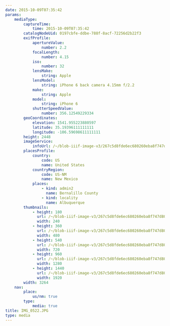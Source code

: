 ```yaml
---
date: 2015-10-09T07:35:42
params:
    mediaType:
        captureTime:
            time: 2015-10-09T07:35:42
        catalogNodeUid: 0197cbfe-ddbe-788f-8acf-72256d2b22f3
        exifProfile:
            apertureValue:
                number: 2.2
            focalLength:
                number: 4.15
            iso:
                number: 32
            lensMake:
                string: Apple
            lensModel:
                string: iPhone 6 back camera 4.15mm f/2.2
            make:
                string: Apple
            model:
                string: iPhone 6
            shutterSpeedValue:
                number: 356.12549229334
        geoCoordinates:
            elevation: 1541.955223880597
            latitude: 35.19396111111111
            longitude: -106.59698611111111
        height: 2448
        imageService:
            infoUrl: /~/blob-iiif-image-v3/267c5d8fde6ec680260eba8f747d803735b328ed6f4035d9c11c4a7ca71d1b75/info.json
        placesProfile:
            country:
                code: US
                name: United States
            countryRegion:
                code: US-NM
                name: New Mexico
            places:
                - kind: admin2
                  name: Bernalillo County
                - kind: locality
                  name: Albuquerque
        thumbnails:
            - height: 180
              url: /~/blob-iiif-image-v3/267c5d8fde6ec680260eba8f747d803735b328ed6f4035d9c11c4a7ca71d1b75/full/240%2C180/0/default.jpg
              width: 240
            - height: 360
              url: /~/blob-iiif-image-v3/267c5d8fde6ec680260eba8f747d803735b328ed6f4035d9c11c4a7ca71d1b75/full/480%2C360/0/default.jpg
              width: 480
            - height: 540
              url: /~/blob-iiif-image-v3/267c5d8fde6ec680260eba8f747d803735b328ed6f4035d9c11c4a7ca71d1b75/full/720%2C540/0/default.jpg
              width: 720
            - height: 960
              url: /~/blob-iiif-image-v3/267c5d8fde6ec680260eba8f747d803735b328ed6f4035d9c11c4a7ca71d1b75/full/1280%2C960/0/default.jpg
              width: 1280
            - height: 1440
              url: /~/blob-iiif-image-v3/267c5d8fde6ec680260eba8f747d803735b328ed6f4035d9c11c4a7ca71d1b75/full/1920%2C1440/0/default.jpg
              width: 1920
        width: 3264
    nav:
        place:
            us/nm: true
        type:
            media: true
title: IMG_0522.JPG
type: media
---
```

